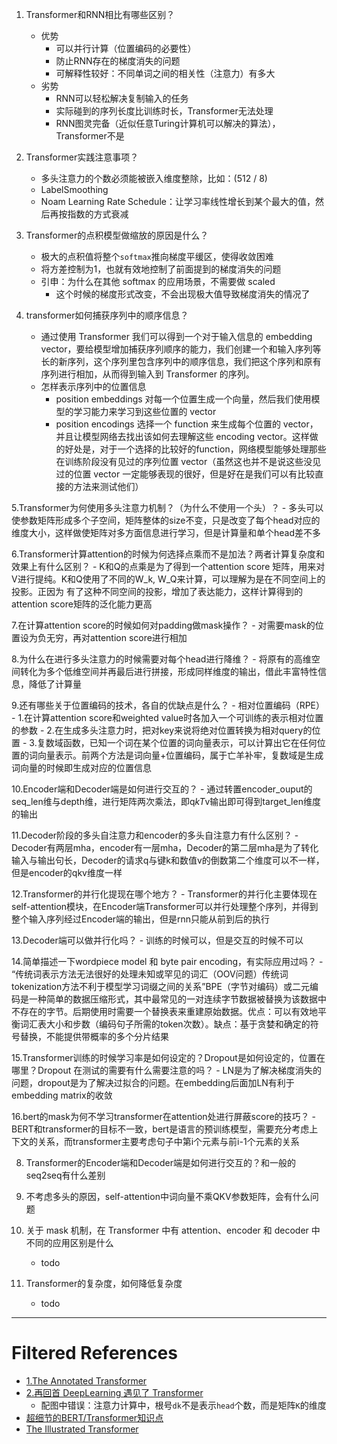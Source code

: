 1. Transformer和RNN相比有哪些区别？
    - 优势
        - 可以并行计算（位置编码的必要性）
        - 防止RNN存在的梯度消失的问题
        - 可解释性较好：不同单词之间的相关性（注意力）有多大
    - 劣势
        - RNN可以轻松解决复制输入的任务
        - 实际碰到的序列长度比训练时长，Transformer无法处理
        - RNN图灵完备（近似任意Turing计算机可以解决的算法），Transformer不是

2. Transformer实践注意事项？
    - 多头注意力的个数必须能被嵌入维度整除，比如：(512 / 8)
    - LabelSmoothing
    - Noam Learning Rate Schedule：让学习率线性增长到某个最大的值，然后再按指数的方式衰减

3. Transformer的点积模型做缩放的原因是什么？
    - 极大的点积值将整个`softmax`推向梯度平缓区，使得收敛困难
    - 将方差控制为1，也就有效地控制了前面提到的梯度消失的问题
    - 引申：为什么在其他 softmax 的应用场景，不需要做 scaled
        - 这个时候的梯度形式改变，不会出现极大值导致梯度消失的情况了
    
4. transformer如何捕获序列中的顺序信息？
    - 通过使用 Transformer 我们可以得到一个对于输入信息的 embedding vector，要给模型增加捕获序列顺序的能力，我们创建一个和输入序列等长的新序列，这个序列里包含序列中的顺序信息，我们把这个序列和原有序列进行相加，从而得到输入到 Transformer 的序列。
    - 怎样表示序列中的位置信息
        - position embeddings 对每一个位置生成一个向量，然后我们使用模型的学习能力来学习到这些位置的 vector
        - position encodings 选择一个 function 来生成每个位置的 vector，并且让模型网络去找出该如何去理解这些 encoding vector。这样做的好处是，对于一个选择的比较好的function，网络模型能够处理那些在训练阶段没有见过的序列位置 vector（虽然这也并不是说这些没见过的位置 vector 一定能够表现的很好，但是好在是我们可以有比较直接的方法来测试他们）

5.Transformer为何使用多头注意力机制？（为什么不使用一个头）？
    - 多头可以使参数矩阵形成多个子空间，矩阵整体的size不变，只是改变了每个head对应的维度大小，这样做使矩阵对多方面信息进行学习，但是计算量和单个head差不多
    
6.Transformer计算attention的时候为何选择点乘而不是加法？两者计算复杂度和效果上有什么区别？
    - K和Q的点乘是为了得到一个attention score 矩阵，用来对V进行提纯。K和Q使用了不同的W_k, W_Q来计算，可以理解为是在不同空间上的投影。正因为 有了这种不同空间的投影，增加了表达能力，这样计算得到的attention score矩阵的泛化能力更高

7.在计算attention score的时候如何对padding做mask操作？
    - 对需要mask的位置设为负无穷，再对attention score进行相加

8.为什么在进行多头注意力的时候需要对每个head进行降维？
    - 将原有的高维空间转化为多个低维空间并再最后进行拼接，形成同样维度的输出，借此丰富特性信息，降低了计算量

9.还有哪些关于位置编码的技术，各自的优缺点是什么？
    - 相对位置编码（RPE）
        - 1.在计算attention score和weighted value时各加入一个可训练的表示相对位置的参数
        - 2.在生成多头注意力时，把对key来说将绝对位置转换为相对query的位置
        - 3.复数域函数，已知一个词在某个位置的词向量表示，可以计算出它在任何位置的词向量表示。前两个方法是词向量+位置编码，属于亡羊补牢，复数域是生成词向量的时候即生成对应的位置信息

10.Encoder端和Decoder端是如何进行交互的？
    - 通过转置encoder_ouput的seq_len维与depth维，进行矩阵两次乘法，即q*kT*v输出即可得到target_len维度的输出

11.Decoder阶段的多头自注意力和encoder的多头自注意力有什么区别？
    - Decoder有两层mha，encoder有一层mha，Decoder的第二层mha是为了转化输入与输出句长，Decoder的请求q与键k和数值v的倒数第二个维度可以不一样，但是encoder的qkv维度一样

12.Transformer的并行化提现在哪个地方？
    - Transformer的并行化主要体现在self-attention模块，在Encoder端Transformer可以并行处理整个序列，并得到整个输入序列经过Encoder端的输出，但是rnn只能从前到后的执行

13.Decoder端可以做并行化吗？
    - 训练的时候可以，但是交互的时候不可以

14.简单描述一下wordpiece model 和 byte pair encoding，有实际应用过吗？
    - “传统词表示方法无法很好的处理未知或罕见的词汇（OOV问题）传统词tokenization方法不利于模型学习词缀之间的关系”BPE（字节对编码）或二元编码是一种简单的数据压缩形式，其中最常见的一对连续字节数据被替换为该数据中不存在的字节。后期使用时需要一个替换表来重建原始数据。优点：可以有效地平衡词汇表大小和步数（编码句子所需的token次数）。缺点：基于贪婪和确定的符号替换，不能提供带概率的多个分片结果

15.Transformer训练的时候学习率是如何设定的？Dropout是如何设定的，位置在哪里？Dropout 在测试的需要有什么需要注意的吗？
    - LN是为了解决梯度消失的问题，dropout是为了解决过拟合的问题。在embedding后面加LN有利于embedding matrix的收敛

16.bert的mask为何不学习transformer在attention处进行屏蔽score的技巧？
    - BERT和transformer的目标不一致，bert是语言的预训练模型，需要充分考虑上下文的关系，而transformer主要考虑句子中第i个元素与前i-1个元素的关系
        
8. Transformer的Encoder端和Decoder端是如何进行交互的？和一般的seq2seq有什么差别
    
9. 不考虑多头的原因，self-attention中词向量不乘QKV参数矩阵，会有什么问题

6. 关于 mask 机制，在 Transformer 中有 attention、encoder 和 decoder 中不同的应用区别是什么
    - todo
    
2. Transformer的复杂度，如何降低复杂度
    - todo
---
# Filtered References
- [1.The Annotated Transformer](https://nlp.seas.harvard.edu/2018/04/03/attention.html)
- [2.再回首 DeepLearning 遇见了 Transformer](https://mp.weixin.qq.com/s/a3sbbCYioAPkK471BRBPyw)
    - 配图中错误：注意力计算中，根号`dk`不是表示`head`个数，而是矩阵`K`的维度
- [超细节的BERT/Transformer知识点](https://zhuanlan.zhihu.com/p/132554155)
- [The Illustrated Transformer](http://jalammar.github.io/illustrated-transformer/)